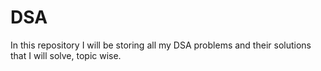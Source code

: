 # DSA
In this repository I will be storing all my DSA problems and their solutions that I will solve, topic wise.
